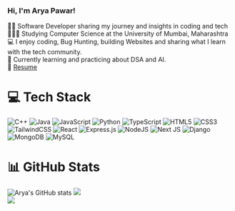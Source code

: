 <!--Simple Bio and stats-->

### Hi, I'm Arya Pawar!

👨‍💻 Software Developer sharing my journey and insights in coding and tech<br/>
👩🏻‍🎓 Studying Computer Science at the University of Mumbai, Maharashtra<br/>
💻 I enjoy coding, Bug Hunting, building Websites and sharing what I learn with the tech community.<br/>
💭 Currently learning and practicing about DSA and AI.<br/>
📄 [Resume](https://github.com/Aryapawar92/Aryapawar92/blob/main/AryaResume.pdf)


<!--Tech Stack-->
# 💻 Tech Stack

![C++](https://img.shields.io/badge/c++-%2300599C.svg?style=for-the-badge&logo=c%2B%2B&logoColor=white) 
![Java](https://img.shields.io/badge/java-%23ED8B00.svg?style=for-the-badge&logo=openjdk&logoColor=white)
![JavaScript](https://img.shields.io/badge/javascript-%23323330.svg?style=for-the-badge&logo=javascript&logoColor=%23F7DF1E) 
![Python](https://img.shields.io/badge/python-3670A0?style=for-the-badge&logo=python&logoColor=ffdd54)
![TypeScript](https://img.shields.io/badge/typescript-%23007ACC.svg?style=for-the-badge&logo=typescript&logoColor=white)
![HTML5](https://img.shields.io/badge/html5-%23E34F26.svg?style=for-the-badge&logo=html5&logoColor=white) 
![CSS3](https://img.shields.io/badge/css3-%231572B6.svg?style=for-the-badge&logo=css3&logoColor=white)
![TailwindCSS](https://img.shields.io/badge/tailwindcss-%2338B2AC.svg?style=for-the-badge&logo=tailwind-css&logoColor=white) 
![React](https://img.shields.io/badge/react-%2320232a.svg?style=for-the-badge&logo=react&logoColor=%2361DAFB)
![Express.js](https://img.shields.io/badge/express.js-%23404d59.svg?style=for-the-badge&logo=express&logoColor=%2361DAFB) 
![NodeJS](https://img.shields.io/badge/node.js-6DA55F?style=for-the-badge&logo=node.js&logoColor=white) 
![Next JS](https://img.shields.io/badge/Next-black?style=for-the-badge&logo=next.js&logoColor=white)
![Django](https://img.shields.io/badge/django-%23092E20.svg?style=for-the-badge&logo=django&logoColor=white) 
![MongoDB](https://img.shields.io/badge/MongoDB-%234ea94b.svg?style=for-the-badge&logo=mongodb&logoColor=white) 
![MySQL](https://img.shields.io/badge/mysql-4479A1.svg?style=for-the-badge&logo=mysql&logoColor=white)
 


<!--Github stats-->

# 📊 GitHub Stats

![Arya's GitHub stats](https://github-readme-stats.vercel.app/api?username=Aryapawar92&show_icons=true&theme=gotham)
![](https://github-readme-streak-stats.herokuapp.com/?user=Aryapawar92&theme=dark&hide_border=false)<br/>
![](https://github-readme-stats.vercel.app/api/top-langs/?username=Aryapawar92&theme=dark&hide_border=false&include_all_commits=false&count_private=false&layout=compact)




 

 



